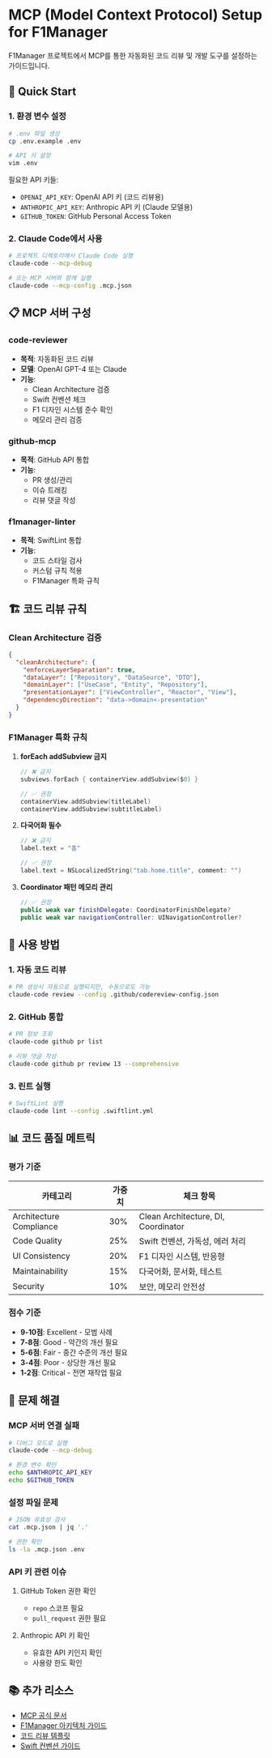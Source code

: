 # MCP (Model Context Protocol) Setup for F1Manager

F1Manager 프로젝트에서 MCP를 통한 자동화된 코드 리뷰 및 개발 도구를 설정하는 가이드입니다.

## 🚀 Quick Start

### 1. 환경 변수 설정

```bash
# .env 파일 생성
cp .env.example .env

# API 키 설정
vim .env
```

필요한 API 키들:
- `OPENAI_API_KEY`: OpenAI API 키 (코드 리뷰용)
- `ANTHROPIC_API_KEY`: Anthropic API 키 (Claude 모델용)
- `GITHUB_TOKEN`: GitHub Personal Access Token

### 2. Claude Code에서 사용

```bash
# 프로젝트 디렉토리에서 Claude Code 실행
claude-code --mcp-debug

# 또는 MCP 서버와 함께 실행
claude-code --mcp-config .mcp.json
```

## 📋 MCP 서버 구성

### code-reviewer
- **목적**: 자동화된 코드 리뷰
- **모델**: OpenAI GPT-4 또는 Claude
- **기능**:
  - Clean Architecture 검증
  - Swift 컨벤션 체크
  - F1 디자인 시스템 준수 확인
  - 메모리 관리 검증

### github-mcp
- **목적**: GitHub API 통합
- **기능**:
  - PR 생성/관리
  - 이슈 트래킹
  - 리뷰 댓글 작성

### f1manager-linter
- **목적**: SwiftLint 통합
- **기능**:
  - 코드 스타일 검사
  - 커스텀 규칙 적용
  - F1Manager 특화 규칙

## 🏗️ 코드 리뷰 규칙

### Clean Architecture 검증

```json
{
  "cleanArchitecture": {
    "enforceLayerSeparation": true,
    "dataLayer": ["Repository", "DataSource", "DTO"],
    "domainLayer": ["UseCase", "Entity", "Repository"],
    "presentationLayer": ["ViewController", "Reactor", "View"],
    "dependencyDirection": "data->domain<-presentation"
  }
}
```

### F1Manager 특화 규칙

1. **forEach addSubview 금지**
   ```swift
   // ❌ 금지
   subviews.forEach { containerView.addSubview($0) }

   // ✅ 권장
   containerView.addSubview(titleLabel)
   containerView.addSubview(subtitleLabel)
   ```

2. **다국어화 필수**
   ```swift
   // ❌ 금지
   label.text = "홈"

   // ✅ 권장
   label.text = NSLocalizedString("tab.home.title", comment: "")
   ```

3. **Coordinator 패턴 메모리 관리**
   ```swift
   // ✅ 권장
   public weak var finishDelegate: CoordinatorFinishDelegate?
   public weak var navigationController: UINavigationController?
   ```

## 🔧 사용 방법

### 1. 자동 코드 리뷰

```bash
# PR 생성시 자동으로 실행되지만, 수동으로도 가능
claude-code review --config .github/codereview-config.json
```

### 2. GitHub 통합

```bash
# PR 정보 조회
claude-code github pr list

# 리뷰 댓글 작성
claude-code github pr review 13 --comprehensive
```

### 3. 린트 실행

```bash
# SwiftLint 실행
claude-code lint --config .swiftlint.yml
```

## 📊 코드 품질 메트릭

### 평가 기준

| 카테고리 | 가중치 | 체크 항목 |
|----------|--------|-----------|
| Architecture Compliance | 30% | Clean Architecture, DI, Coordinator |
| Code Quality | 25% | Swift 컨벤션, 가독성, 에러 처리 |
| UI Consistency | 20% | F1 디자인 시스템, 반응형 |
| Maintainability | 15% | 다국어화, 문서화, 테스트 |
| Security | 10% | 보안, 메모리 안전성 |

### 점수 기준

- **9-10점**: Excellent - 모범 사례
- **7-8점**: Good - 약간의 개선 필요
- **5-6점**: Fair - 중간 수준의 개선 필요
- **3-4점**: Poor - 상당한 개선 필요
- **1-2점**: Critical - 전면 재작업 필요

## 🚨 문제 해결

### MCP 서버 연결 실패

```bash
# 디버그 모드로 실행
claude-code --mcp-debug

# 환경 변수 확인
echo $ANTHROPIC_API_KEY
echo $GITHUB_TOKEN
```

### 설정 파일 문제

```bash
# JSON 유효성 검사
cat .mcp.json | jq '.'

# 권한 확인
ls -la .mcp.json .env
```

### API 키 관련 이슈

1. GitHub Token 권한 확인
   - `repo` 스코프 필요
   - `pull_request` 권한 필요

2. Anthropic API 키 확인
   - 유효한 API 키인지 확인
   - 사용량 한도 확인

## 📚 추가 리소스

- [MCP 공식 문서](https://docs.anthropic.com/en/docs/claude-code/mcp)
- [F1Manager 아키텍처 가이드](./CLAUDE.md)
- [코드 리뷰 템플릿](./.github/PR_REVIEW_TEMPLATE.md)
- [Swift 컨벤션 가이드](./.github/f1manager-review-rules.md)